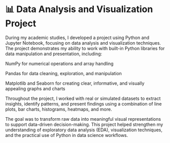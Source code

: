 # 📊 Data Analysis and Visualization Project
During my academic studies, I developed a project using Python and Jupyter Notebook, focusing on data analysis and visualization techniques. The project demonstrates my ability to work with built-in Python libraries for data manipulation and presentation, including:

NumPy for numerical operations and array handling

Pandas for data cleaning, exploration, and manipulation

Matplotlib and Seaborn for creating clear, informative, and visually appealing graphs and charts

Throughout the project, I worked with real or simulated datasets to extract insights, identify patterns, and present findings using a combination of line plots, bar charts, histograms, heatmaps, and more.

The goal was to transform raw data into meaningful visual representations to support data-driven decision-making. This project helped strengthen my understanding of exploratory data analysis (EDA), visualization techniques, and the practical use of Python in data science workflows.

